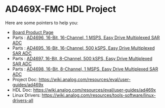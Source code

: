 # AD469X-FMC HDL Project

Here are some pointers to help you:
  * [Board Product Page](https://www.analog.com/eval-ad4696)
  * Parts : [AD4696, 16-Bit, 16-Channel, 1 MSPS, Easy Drive Multiplexed SAR ADC](https://www.analog.com/ad4696)
  * Parts : [AD4695, 16-Bit, 16-Channel, 500 kSPS, Easy Drive Multiplexed SAR ADC](https://www.analog.com/ad4695)
  * Parts : [AD4697, 16-Bit, 8-Channel, 500 kSPS, Easy Drive Multiplexed SAR ADC](https://www.analog.com/ad4697)
  * Parts : [AD4698, 16-Bit, 8-Channel, 1 MSPS, Easy Drive Multiplexed SAR ADC](https://www.analog.com/ad4698)
  * Project Doc: https://wiki.analog.com/resources/eval/user-guides/ad469x
  * HDL Doc: https://wiki.analog.com/resources/eval/user-guides/ad469x
  * Linux Drivers: https://wiki.analog.com/resources/tools-software/linux-drivers-all
